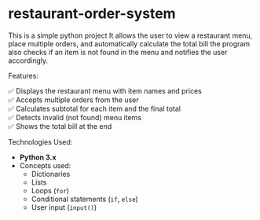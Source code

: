 # restaurant-order-system
This is a simple python project It allows the user to view a restaurant menu, place multiple orders, and automatically calculate the total bill the program also checks if an item is not found in the menu and notifies the user accordingly.

 Features:
 
✅ Displays the restaurant menu with item names and prices  
✅ Accepts multiple orders from the user  
✅ Calculates subtotal for each item and the final total  
✅ Detects invalid (not found) menu items  
✅ Shows the total bill at the end  

Technologies Used:
- **Python 3.x**
- Concepts used:
  - Dictionaries
  - Lists
  - Loops (`for`)
  - Conditional statements (`if`, `else`)
  - User input (`input()`)

